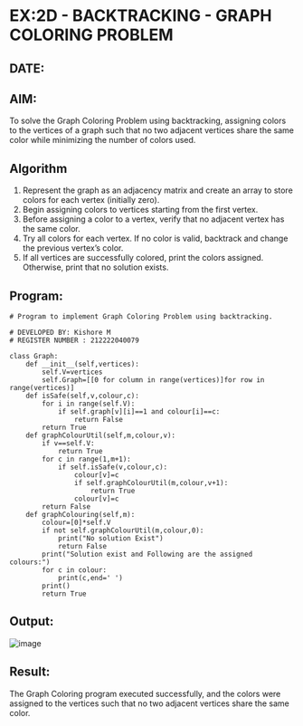 # EX:2D - BACKTRACKING - GRAPH COLORING PROBLEM
## DATE:

## AIM:
To solve the Graph Coloring Problem using backtracking, assigning colors to the vertices of a graph such that no two adjacent vertices share the same color while minimizing the number of colors used.

## Algorithm

1. Represent the graph as an adjacency matrix and create an array to store colors for each vertex (initially zero).
2. Begin assigning colors to vertices starting from the first vertex.
3. Before assigning a color to a vertex, verify that no adjacent vertex has the same color.
4. Try all colors for each vertex. If no color is valid, backtrack and change the previous vertex’s color.
5. If all vertices are successfully colored, print the colors assigned. Otherwise, print that no solution exists.

## Program:

```
# Program to implement Graph Coloring Problem using backtracking.

# DEVELOPED BY: Kishore M
# REGISTER NUMBER : 212222040079

class Graph:
    def __init__(self,vertices):
        self.V=vertices
        self.Graph=[[0 for column in range(vertices)]for row in range(vertices)]
    def isSafe(self,v,colour,c):
        for i in range(self.V):
            if self.graph[v][i]==1 and colour[i]==c:
                return False
        return True
    def graphColourUtil(self,m,colour,v):
        if v==self.V:
            return True
        for c in range(1,m+1):
            if self.isSafe(v,colour,c):
                colour[v]=c
                if self.graphColourUtil(m,colour,v+1):
                    return True
                colour[v]=c
        return False
    def graphColouring(self,m):
        colour=[0]*self.V
        if not self.graphColourUtil(m,colour,0):
            print("No solution Exist")
            return False
        print("Solution exist and Following are the assigned colours:")
        for c in colour:
            print(c,end=' ')
        print()
        return True

```

## Output:

![image](https://github.com/user-attachments/assets/3a638ea4-29c2-4dcf-b54b-906097917f8d)

## Result:

The Graph Coloring program executed successfully, and the colors were assigned to the vertices such that no two adjacent vertices share the same color.
